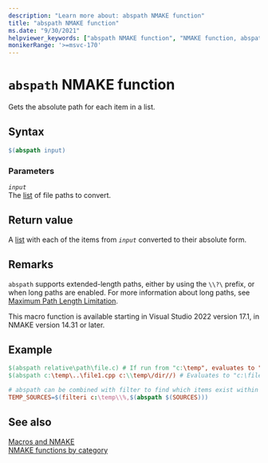 ```yaml
---
description: "Learn more about: abspath NMAKE function"
title: "abspath NMAKE function"
ms.date: "9/30/2021"
helpviewer_keywords: ["abspath NMAKE function", "NMAKE function, abspath"]
monikerRange: '>=msvc-170'
---
```

# `abspath` NMAKE function

Gets the absolute path for each item in a list.

## Syntax

```makefile
$(abspath input)
```

### Parameters

*`input`*\
The [list](using-an-nmake-macro.md#function-list-syntax) of file paths to convert.

## Return value

A [list](using-an-nmake-macro.md#function-list-syntax) with each of the items from *`input`* converted to their absolute form.

## Remarks

`abspath` supports extended-length paths, either by using the `\\?\` prefix, or when long paths are enabled. For more information about long paths, see [Maximum Path Length Limitation](/windows/win32/fileio/maximum-file-path-limitation).

This macro function is available starting in Visual Studio 2022 version 17.1, in NMAKE version 14.31 or later.

## Example

```makefile
$(abspath relative\path\file.c) # If run from "c:\temp", evaluates to "c:\temp\relative\path\file.c"
$(abspath c:\temp\..\file1.cpp c:\\temp\/dir//) # Evaluates to "c:\file1.cpp c:\temp\dir\". Follows path traversals and normalizes directory separators.

# abspath can be combined with filter to find which items exist within a directory tree
TEMP_SOURCES=$(filteri c:\temp\\%,$(abspath $(SOURCES)))
```

## See also

[Macros and NMAKE](macros-and-nmake.md)\
[NMAKE functions by category](using-an-nmake-macro.md#functions-by-category)
